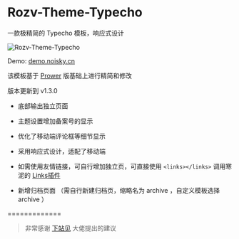 # Rozv-Theme-Typecho
一款极精简的 Typecho 模板，响应式设计

<img src="http://noisky.qiniudn.com/theme-preview-1.png"  alt="Rozv-Theme-Typecho" />

Demo:  <a href="https://demo.noisky.cn/" target="_blank">demo.noisky.cn</a>

该模板基于 <a href="https://www.prower.cn/work/2326" target="_blank">Prower</a> 版基础上进行精简和修改

版本更新到 v1.3.0

- 底部输出独立页面

- 主题设置增加备案号的显示

- 优化了移动端评论框等细节显示

- 采用响应式设计，适配了移动端

- 如需使用友情链接，可自行增加独立页，可直接使用 `<links></links>` 调用寒泥的 <a href="https://github.com/noisky/Links-for-Rozv-Theme" target="_blank">Links插件</a> 

- 新增归档页面 （需自行新建归档页，缩略名为 archive ，自定义模板选择 archive ）

=============

> 非常感谢 <a href="http://www.xiazhanjian.com/" target="_blank">下站见</a> 大佬提出的建议
